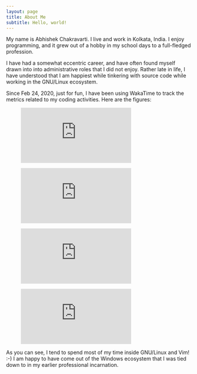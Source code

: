 ```yaml
---
layout: page
title: About Me
subtitle: Hello, world!
---
```


My name is Abhishek Chakravarti. I live and work in Kolkata, India. I enjoy
programming, and it grew out of a hobby in my school days to a full-fledged
profession. 

I have had a somewhat eccentric career, and have often found myself drawn into
into administrative roles that I did not enjoy. Rather late in life, I have
understood that I am happiest while tinkering with source code while working in
the GNU/Linux ecosystem.

Since Feb 24, 2020, just for fun, I have been using WakaTime to track the
metrics related to my coding activities. Here are the figures:

<figure>
  <embed src="https://wakatime.com/share/@abhishekc/ef8b4102-ec80-4499-a68f-46b24453f2e4.svg">
</figure>

<figure>
  <embed src="https://wakatime.com/share/@abhishekc/6a77b866-0ad6-4dda-b6bc-88ce95cd01c8.svg">
</figure>

<figure>
  <embed src="https://wakatime.com/share/@abhishekc/ca8f0dfe-9328-45dd-aae9-b919060089b9.svg">
</figure>

<figure>
  <embed src="https://wakatime.com/share/@abhishekc/fdd57b81-1644-4575-a62a-c639c07f1988.svg">
</figure>


As you can see, I tend to spend most of my time inside GNU/Linux and Vim! :-) I
am happy to have come out of the Windows ecosystem that I was tied down to in my
earlier professional incarnation.

